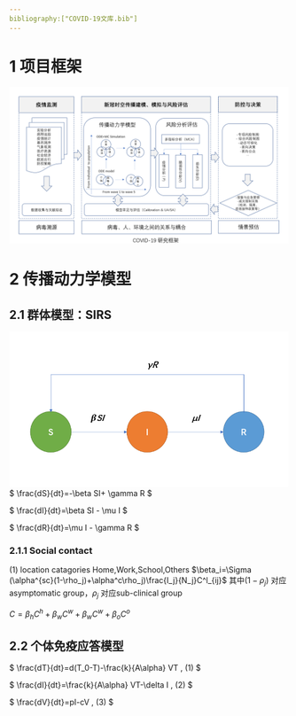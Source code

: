 ```yaml
---
bibliography:["COVID-19文库.bib"]
---
```

# 1 项目框架
![avatar](/img/%E7%A0%94%E7%A9%B6%E6%A1%86%E6%9E%B6.png)

# 2 传播动力学模型
## 2.1 群体模型：SIRS
![avatar](/img/SIRS_beta.png)
$
\frac{dS}{dt}=-\beta SI+ \gamma R
$

$
\frac{dI}{dt}=\beta SI - \mu I
$

$
\frac{dR}{dt}=\mu I - \gamma R
$

### 2.1.1 Social contact
(1) location catagories
Home,Work,School,Others
$\beta_i=\Sigma (\alpha^{sc}(1-\rho_j)+\alpha^c\rho_j)\frac{I_j}{N_j}C^l_{ij}$ 
其中$(1-\rho_j)$ 对应asymptomatic group，$\rho_j$ 对应sub-clinical group

$C=\beta_hC^h+\beta_wC^w+\beta_wC^w+\beta_oC^o$
## 2.2 个体免疫应答模型

$
\frac{dT}{dt}=d(T_0-T)-\frac{k}{A\alpha} VT ,       (1)
$

$
\frac{dI}{dt}=\frac{k}{A\alpha} VT-\delta I ,       (2)
$

$
\frac{dV}{dt}=pI-cV ,                               (3)
$


